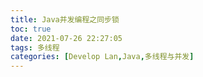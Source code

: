 ```yaml
---
title: Java并发编程之同步锁
toc: true
date: 2021-07-26 22:27:05
tags: 多线程
categories: [Develop Lan,Java,多线程与并发]
---
```






